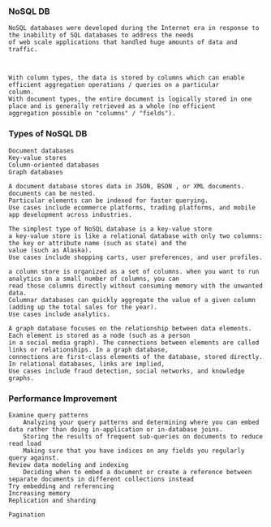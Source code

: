 ### NoSQL DB
    NoSQL databases were developed during the Internet era in response to the inability of SQL databases to address the needs 
    of web scale applications that handled huge amounts of data and traffic.
    
    
    
    With column types, the data is stored by columns which can enable efficient aggregation operations / queries on a particular 
    column.
    With document types, the entire document is logically stored in one place and is generally retrieved as a whole (no efficient 
    aggregation possible on "columns" / "fields").
    
### Types of NoSQL DB
    Document databases
    Key-value stores
    Column-oriented databases
    Graph databases

    A document database stores data in JSON, BSON , or XML documents.
    documents can be nested. 
    Particular elements can be indexed for faster querying.
    Use cases include ecommerce platforms, trading platforms, and mobile app development across industries.
    
    The simplest type of NoSQL database is a key-value store
    a key-value store is like a relational database with only two columns: the key or attribute name (such as state) and the 
    value (such as Alaska).
    Use cases include shopping carts, user preferences, and user profiles.
    
    a column store is organized as a set of columns. when you want to run analytics on a small number of columns, you can 
    read those columns directly without consuming memory with the unwanted data. 
    Columnar databases can quickly aggregate the value of a given column (adding up the total sales for the year).
    Use cases include analytics.
    
    A graph database focuses on the relationship between data elements. Each element is stored as a node (such as a person 
    in a social media graph). The connections between elements are called links or relationships. In a graph database, 
    connections are first-class elements of the database, stored directly. In relational databases, links are implied, 
    Use cases include fraud detection, social networks, and knowledge graphs.

### Performance Improvement
    Examine query patterns
        Analyzing your query patterns and determining where you can embed data rather than doing in-application or in-database joins.
        Storing the results of frequent sub-queries on documents to reduce read load
        Making sure that you have indices on any fields you regularly query against.
    Review data modeling and indexing
        Deciding when to embed a document or create a reference between separate documents in different collections instead
    Try embedding and referencing
    Increasing memory
    Replication and sharding
    
    Pagination
    
    
    
